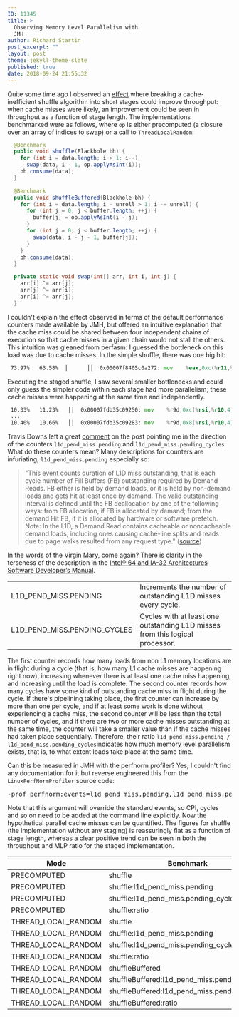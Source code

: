 ```yaml
---
ID: 11345
title: >
  Observing Memory Level Parallelism with
  JMH
author: Richard Startin
post_excerpt: ""
layout: post
theme: jekyll-theme-slate
published: true
date: 2018-09-24 21:55:32
---
```

Quite some time ago I observed an <a href="https://richardstartin.github.io/posts/stages/" rel="noopener" target="_blank">effect</a> where breaking a cache-inefficient shuffle algorithm into short stages could improve throughput: when cache misses were likely, an improvement could be seen in throughput as a function of stage length. The implementations benchmarked were as follows, where `op` is either precomputed (a closure over an array of indices to swap) or a call to `ThreadLocalRandom`:

```java
  @Benchmark
  public void shuffle(Blackhole bh) {
    for (int i = data.length; i > 1; i--)
      swap(data, i - 1, op.applyAsInt(i));
    bh.consume(data);
  }

  @Benchmark
  public void shuffleBuffered(Blackhole bh) {
    for (int i = data.length; i - unroll > 1; i -= unroll) {
      for (int j = 0; j < buffer.length; ++j) {
        buffer[j] = op.applyAsInt(i - j);
      }
      for (int j = 0; j < buffer.length; ++j) {
        swap(data, i - j - 1, buffer[j]);
      }
    }
    bh.consume(data);
  }

  private static void swap(int[] arr, int i, int j) {
    arr[i] ^= arr[j];
    arr[j] ^= arr[i];
    arr[i] ^= arr[j];
  }
```

I couldn't explain the effect observed in terms of the default performance counters made available by JMH, but offered an intuitive explanation that the cache miss could be shared between four independent chains of execution so that cache misses in a given chain would not stall the others. This intuition was gleaned from perfasm: I guessed the bottleneck on this load was due to cache misses. In the simple shuffle, there was one big hit:

```asm
 73.97%   63.58%  │      ││  0x00007f8405c0a272: mov    %eax,0xc(%r11,%rcx,4) 
```

Executing the staged shuffle, I saw several smaller bottlenecks and could only guess the simpler code within each stage had more parallelism; these cache misses were happening at the same time and independently.

```asm
 10.33%   11.23%   ││  0x00007fdb35c09250: mov    %r9d,0xc(%rsi,%r10,4)  
 ...  
 10.40%   10.66%   ││  0x00007fdb35c09283: mov    %r9d,0x8(%rsi,%r10,4) 
```

Travis Downs left a great <a href="https://richardstartin.github.io/posts/stages/#comment-5918" rel="noopener" target="_blank">comment</a> on the post pointing me in the direction of the counters `l1d_pend_miss.pending` and `l1d_pend_miss.pending_cycles`. What do these counters mean? Many descriptions for counters are infuriating, `l1d_pend_miss.pending` especially so:

<blockquote>"This event counts duration of L1D miss outstanding, that is each
cycle number of Fill Buffers (FB) outstanding required by
Demand Reads. FB either is held by demand loads, or it is held by
non-demand loads and gets hit at least once by demand. The
valid outstanding interval is defined until the FB deallocation by
one of the following ways: from FB allocation, if FB is allocated
by demand; from the demand Hit FB, if it is allocated by
hardware or software prefetch.
Note: In the L1D, a Demand Read contains cacheable or
noncacheable demand loads, including ones causing cache-line
splits and reads due to page walks resulted from any request
type." (<a href="https://download.01.org/perfmon/index/broadwell.html" rel="noopener" target="_blank">source</a>)</blockquote>

In the words of the Virgin Mary, come again? There is clarity in the terseness of the description in the <a href="https://www.intel.com/content/dam/www/public/us/en/documents/manuals/64-ia-32-architectures-software-developer-vol-3b-part-2-manual.pdf" rel="noopener" target="_blank">Intel® 64 and IA-32 Architectures Software Developer’s Manual</a>.

<div class="table-holder">
<table class="table table-bordered table-hover table-condensed">
<tbody><tr>
<td>L1D_PEND_MISS.PENDING</td>
<td>Increments the number of outstanding L1D misses every cycle.</td>
</tr>
<tr>
<td>L1D_PEND_MISS.PENDING_CYCLES</td>
<td>Cycles with at least one outstanding L1D misses from this logical processor.</td>
</tr>
</tbody></table>
</div>

The first counter records how many loads from non L1 memory locations are in flight during a cycle (that is, how many L1 cache misses are happening right now), increasing whenever there is at least one cache miss happening, and increasing until the load is complete. The second counter records how many cycles have some kind of outstanding cache miss in flight during the cycle. If there's pipelining taking place, the first counter can increase by more than one per cycle, and if at least some work is done without experiencing a cache miss, the second counter will be less than the total number of cycles, and if there are two or more cache misses outstanding at the same time, the counter will take a smaller value than if the cache misses had taken place sequentially. Therefore, their ratio  `l1d_pend_miss.pending / l1d_pend_miss.pending_cycles`indicates how much memory level parallelism exists, that is, to what extent loads take place at the same time.

Can this be measured in JMH with the perfnorm profiler? Yes, I couldn't find any documentation for it but reverse engineered this from the `LinuxPerfNormProfiler` source code:

<pre>
-prof perfnorm:events=l1d_pend_miss.pending,l1d_pend_miss.pending_cycles
</pre>

Note that this argument will override the standard events, so CPI, cycles and so on need to be added at the command line explicitly. Now the hypothetical parallel cache misses can be quantified. The figures for shuffle (the implementation without any staging) is reassuringly flat as a function of stage length, whereas a clear positive trend can be seen in both the throughput and MLP ratio for the staged implementation.

<div class="table-holder">
<table class="table table-bordered table-hover table-condensed">
<thead><tr><th title="Field #1">Mode</th>
<th title="Field #2">Benchmark</th>
<th title="Field #3">8</th>
<th title="Field #4">16</th>
<th title="Field #5">32</th>
<th title="Field #6">64</th>
</tr></thead>
<tbody><tr>
<td>PRECOMPUTED</td>
<td>shuffle</td>
<td align="right">0.347</td>
<td align="right">0.352</td>
<td align="right">0.345</td>
<td align="right">0.37</td>
</tr>
<tr>
<td>PRECOMPUTED</td>
<td>shuffle:l1d_pend_miss.pending</td>
<td align="right">17390603073</td>
<td align="right">17718936860</td>
<td align="right">15979073823</td>
<td align="right">20057689191</td>
</tr>
<tr>
<td>PRECOMPUTED</td>
<td>shuffle:l1d_pend_miss.pending_cycles</td>
<td align="right">3657159215</td>
<td align="right">3706319384</td>
<td align="right">3489256633</td>
<td align="right">3930306563</td>
</tr>
<tr>
<td>PRECOMPUTED</td>
<td>shuffle:ratio</td>
<td align="right">4.76</td>
<td align="right">4.78</td>
<td align="right">4.58</td>
<td align="right">5.10</td>
</tr>
<tr>
<td>THREAD_LOCAL_RANDOM</td>
<td>shuffle</td>
<td align="right">0.217</td>
<td align="right">0.233</td>
<td align="right">0.231</td>
<td align="right">0.214</td>
</tr>
<tr>
<td>THREAD_LOCAL_RANDOM</td>
<td>shuffle:l1d_pend_miss.pending</td>
<td align="right">18246771955</td>
<td align="right">17801360193</td>
<td align="right">17736302365</td>
<td align="right">19638836068</td>
</tr>
<tr>
<td>THREAD_LOCAL_RANDOM</td>
<td>shuffle:l1d_pend_miss.pending_cycles</td>
<td align="right">7280468758</td>
<td align="right">7093396781</td>
<td align="right">7086435578</td>
<td align="right">7843415714</td>
</tr>
<tr>
<td>THREAD_LOCAL_RANDOM</td>
<td>shuffle:ratio</td>
<td align="right">2.51</td>
<td align="right">2.51</td>
<td align="right">2.50</td>
<td align="right">2.50</td>
</tr>
<tr>
<td>THREAD_LOCAL_RANDOM</td>
<td>shuffleBuffered</td>
<td align="right">0.248</td>
<td align="right">0.307</td>
<td align="right">0.326</td>
<td align="right">0.345</td>
</tr>
<tr>
<td>THREAD_LOCAL_RANDOM</td>
<td>shuffleBuffered:l1d_pend_miss.pending</td>
<td align="right">21899069718</td>
<td align="right">23064517091</td>
<td align="right">23320550954</td>
<td align="right">22387833224</td>
</tr>
<tr>
<td>THREAD_LOCAL_RANDOM</td>
<td>shuffleBuffered:l1d_pend_miss.pending_cycles</td>
<td align="right">6203611528</td>
<td align="right">5021906699</td>
<td align="right">4539979273</td>
<td align="right">4132226201</td>
</tr>
<tr>
<td>THREAD_LOCAL_RANDOM</td>
<td>shuffleBuffered:ratio</td>
<td align="right">3.53</td>
<td align="right">4.59</td>
<td align="right">5.14</td>
<td align="right">5.42</td>
</tr>
</tbody></table>
</div>